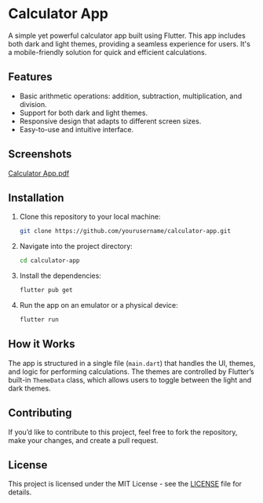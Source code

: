 # Calculator App

A simple yet powerful calculator app built using Flutter. This app includes both dark and light themes, providing a seamless experience for users. It's a mobile-friendly solution for quick and efficient calculations.

## Features
- Basic arithmetic operations: addition, subtraction, multiplication, and division.
- Support for both dark and light themes.
- Responsive design that adapts to different screen sizes.
- Easy-to-use and intuitive interface.

## Screenshots

[Calculator App.pdf](https://github.com/user-attachments/files/19671438/Calculator.App.pdf)

## Installation

1. Clone this repository to your local machine:
    ```bash
    git clone https://github.com/yourusername/calculator-app.git
    ```

2. Navigate into the project directory:
    ```bash
    cd calculator-app
    ```

3. Install the dependencies:
    ```bash
    flutter pub get
    ```

4. Run the app on an emulator or a physical device:
    ```bash
    flutter run
    ```

## How it Works

The app is structured in a single file (`main.dart`) that handles the UI, themes, and logic for performing calculations. The themes are controlled by Flutter’s built-in `ThemeData` class, which allows users to toggle between the light and dark themes.

## Contributing

If you’d like to contribute to this project, feel free to fork the repository, make your changes, and create a pull request.

## License

This project is licensed under the MIT License - see the [LICENSE](LICENSE) file for details.
